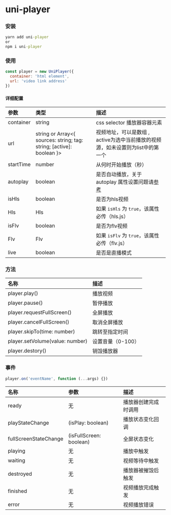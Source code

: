 # uni-player

### 安装
```cmd
yarn add uni-player
or
npm i uni-player
```
### 使用
```js
const player = new UniPlayer({
  container: 'html element',
  url: 'video link address'
})
```
#### 详细配置
|参数|类型|描述|
|:--------|:-------|:--------|
|container|string|css selector 播放器容器元素|
| url|string or Array<{ sources: string; tag: string; [active]: boolean }>|视频地址，可以是数组 , active为选中当前播放的视频源，如未设置则为list中的第一个|
|startTime|number|从何时开始播放（秒）|
|autoplay|boolean|是否自动播放，关于 autoplay 属性设置问题请[参考](https://developer.chrome.com/blog/autoplay)|
|isHls|boolean|是否为hls视频|
|Hls|Hls|如果 `isHls` 为 `true`，该属性必传（hls.js）|
|isFlv|boolean|是否为flv视频|
|Flv|Flv|如果 `isFlv` 为 `true`，该属性必传（flv.js）|
|live|boolean|是否是直播模式|

### 方法
|名称|描述|
|:-------|:--------|
|player.play()|播放视频|
|player.pause()|暂停播放|
|player.requestFullScreen()|全屏播放|
|player.cancelFullScreen()|取消全屏播放|
|player.skipTo(time: number)|跳转至指定时间|
|player.setVolume(value: number)|设置音量（0-100）|
|player.destory()|销毁播放器|

### 事件
```js
player.on('eventName', function (...args) {})
```

|名称|参数|描述|
|:----|:----|:-----|
|ready|无|播放器创建完成时调用|
|playStateChange|(isPlay: boolean)|播放状态变化回调|
|fullScreenStateChange|(isFullScreen: boolean)|全屏状态变化|
|playing|无|播放中触发|
|waiting|无|视频等待中触发|
|destroyed|无|播放器被摧毁后触发|
|finished|无|视频播放完成触发|
|error|无|视频播放错误|